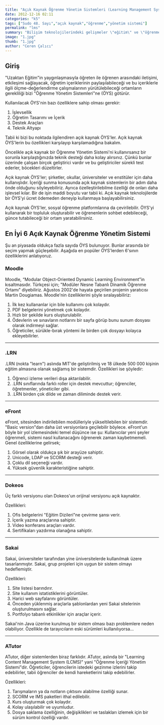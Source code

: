 ```yaml
---
title: "Açık Kaynak Öğrenme Yönetim Sistemleri (Learning Management Systems)"
date: 2012-12-16 02:11
categories: "k5"
tags: ["Sudo 48. Sayı","açık kaynak","öğrenme","yönetim sistemi"]
permalink: "lms"
summary: "Bilişim teknolojilerindeki gelişmeler \"eğitim\" ve \"öğrenme\" kavramlarına da yeni bir bakış açısı getirdi. Bireysel öğrenmeyi ön plana çıkaran bu gelişmeler, özellikle uzaktan eğitimden besleniyor. Bu şekilde bir öğrenme biçimini sağlayan unsur ise \"Öğrenme Yönetim Sistemleri\"."
image: "1.jpg"
thumb: "1.jpg"
author: "Ceren Çalıcı"
---
```

## Giriş

"Uzaktan Eğitim"in yaygınlaşmasıyla öğreten ile öğrenen arasındaki iletişimi, etkileşimi sağlayacak, öğretim içeriklerinin paylaşılabileceği ve bu içeriklerle ilgili ölçme-değerlendirme çalışmalarının yürütülebileceği ortamların gerekliliği bizi "Öğrenme Yönetim Sistemleri"ne (ÖYS) götürür.

Kullanılacak ÖYS'nin bazı özelliklere sahip olması gerekir:

1. İşlevsellik
2. Öğretim Tasarımı ve İçerik
3. Destek Araçları
4. Teknik Altyapı

Tabii ki bizi bu noktada ilgilendiren açık kaynak ÖYS'ler. Açık kaynak ÖYS'lerin bu özellikleri karşılayıp karşılamadığına bakalım.

Öncelikle açık kaynak bir Öğrenme Yönetim Sistemi'ni kullanırsanız bir sorunla karşılaştığınızda teknik desteği daha kolay alırsınız. Çünkü bunlar üzerinde çalışan birçok geliştirici vardır ve bu geliştiriciler sürekli test ederler, böcekleri düzeltirler.

Açık kaynak ÖYS'ler; şirketler, okullar, üniversiteler ve enstitüler için daha kullanışlıdır. İçeriği sunma konusunda açık kaynak sistemlerin bir adım daha önde olduğunu söyleyebiliriz. Ayrıca özelleştirilebilme özelliği de onları daha işlevsel kılar. Bir de işin maddi boyutu var tabii ki. Açık kaynak teknolojilerde bir ÖYS'yi ücret ödemeden deneyip kullanmaya başlayabilirsiniz.

Açık kaynak ÖYS'ler, sosyal öğrenme platformlarına da çevirilebilir. ÖYS'yi kullanarak bir topluluk oluşturabilir ve öğrenenlerin sohbet edebileceği, günce tutabileceği bir ortam yaratabilirsiniz.

## En İyi 6 Açık Kaynak Öğrenme Yönetim Sistemi

Şu an piyasada oldukça fazla sayıda ÖYS bulunuyor. Bunlar arasında bir seçim yapmak güçleşebilir. Aşağıda en popüler ÖYS'lerden 6'sının özelliklerini anlatıyoruz.

### Moodle

Moodle, “Modular Object-Oriented Dynamic Learning Environment”in kısaltmasıdır. Türkçesi için; "Modüler Nesne Tabanlı Dinamik Öğrenme Ortamı" diyebiliriz. Ağustos 2002'de hayata geçirilen projenin yaratıcısı Martin Dougiamas. Moodle'nin özelliklerini şöyle sıralayabiliriz:

1. İlk kez kullananlar için bile kullanımı çok kolaydır.
2. PDF belgelerini yönetmek çok kolaydır.
3. Hızlı bir şekilde kurs oluşturulabilir.
4. Ödevlerin ve sınavların notlarını bir sayfa görüp bunu sunum dosyası olarak indirmeyi sağlar.
5. Öğreticiler, sürükle-bırak yöntemi ile birden çok dosyayı kolayca ekleyebilirler.

---

### .LRN

.LRN (nokta "learn") aslında MIT'de geliştirilmiş ve 18 ülkede 500 000 kişinin eğitim almasına olanak sağlamış bir sistemdir. Özellikleri ise şöyledir:

1. Öğrenci izleme verileri dışa aktarılabilir.
2. .LRN sınıflarında farklı roller için destek mevcuttur; öğrenciler, öğretmenler, yöneticiler gibi.
3. .LRN birden çok dilde ve zaman diliminde destek verir.

---

### eFront

eFront, sitesinden indirilebilen modülleriyle yükseltilebilen bir sistemdir. "Basic version"dan daha üst versiyonlara geçilebilir böylece. eFront'un böyle bir yol izlemesindeki temel düşünce ise şu: Kullanıcılar yeni şeyler öğrenmeli, sistemi nasıl kullanacağını öğrenerek zaman kaybetmemeli. Genel özelliklerine gelirsek;

1. Görsel olarak oldukça şık bir arayüze sahiptir.
2. Unicode, LDAP ve SCORM desteği verir.
3. Çoklu dil seçeneği vardır.
4. Yüksek güvenlik karakteristiğine sahiptir.

---

### Dokeos

Üç farklı versiyonu olan Dokeos'un orijinal versiyonu açık kaynaktır.

Özellikleri:

1. Ofis belgelerini "Eğitim Dizileri"ne çevirme şansı verir.
2. İçerik yazma araçlarına sahiptir.
3. Video konferans araçları vardır.
4. Sertifikaları yazdırma olanağına sahiptir.

---

### Sakai

Sakai, üniversiteler tarafından yine üniversitelerde kullanılmak üzere tasarlanmıştır. Sakai, grup projeleri için uygun bir sistem olmayı hedeflemiştir.

Özellikleri:

1. Site listesi barındırır.
2. Site kullanım istatistiklerini görüntüler.
3. Harici web sayfalarını görüntüler.
4. Önceden yüklenmiş araçlarla şablonlardan yeni Sakai sitelerinin oluşturulmasını sağlar.
5. Portfolyo tabanlı etkinlikler için araçlar içerir.

Sakai'nin Java üzerine kurulmuş bir sistem olması bazı problemlere neden olabiliyor. Özellikle de tarayıcıların eski sürümleri kullanılıyorsa...

---

### ATutor

ATutor, diğer sistemlerden biraz farklıdır. ATutor, aslında bir "Learning Content Management System (LCMS)" yani "Öğrenme İçeriği Yönetim Sistemi"dir. Öğreticiler, öğrencilerin istedeki gezinme izlerini takip edebilirler, tabii öğrenciler de kendi hareketlerini takip edebilirler.

Özellikleri:

1. Tarışmaların ya da notların çıktısını alabilme özelliği sunar.
2. SCORM ve IMS paketleri ithal edilebilir.
3. Kurs oluşturmak çok kolaydır.
4. Kolay ulaşılabilir ve uyumludur.
5. Dosya saklama özelliğinin, değişiklikleri ve taslakları izlemek için bir sürüm kontrol özelliği vardır.
